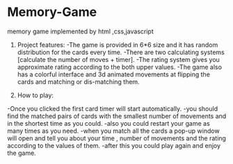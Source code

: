 # Memory-Game
memory game implemented by html ,css,javascript

1)	Project features:
-The game is provided in 6*6 size and it has random distribution for the cards every time.
-There are two calculating systems [calculate the number of moves + timer].
-The rating system gives you approximate rating according to the both upper values.
-The game also has a colorful interface and 3d animated movements at flipping the cards and matching or dis-matching them.

2)	How to play:

-Once you clicked the first card timer will start automatically.
-you should find the matched pairs of cards with the smallest number of movements and in the shortest time as you could.
-also you could restart your game as many times as you need.
-when you match all the cards a pop-up window will open and tell you about your time , number of movements and the rating according to the values of them.
-after this you could play again and enjoy the game.
